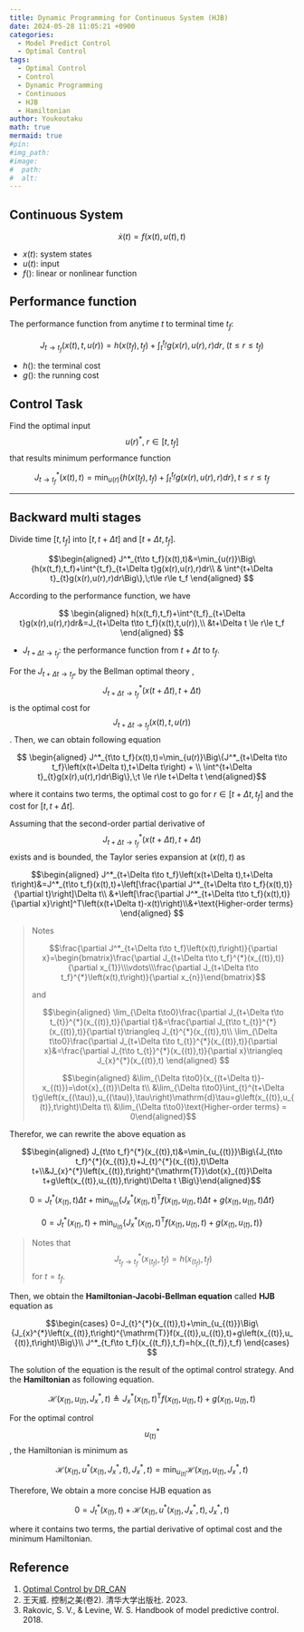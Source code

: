 ```yaml
---
title: Dynamic Programming for Continuous System (HJB)
date: 2024-05-28 11:05:21 +0900
categories:
  - Model Predict Control
  - Optimal Control
tags:
  - Optimal Control
  - Control
  - Dynamic Programming
  - Continuous
  - HJB
  - Hamiltonian
author: Youkoutaku
math: true
mermaid: true
#pin:
#img_path:
#image:
#  path: 
#  alt: 
---
```


## Continuous System

$$\dot x(t)=f\left(x(t),u(t),t\right)$$

- $x(t):$ system states
- $u(t):$ input
- $f():$ linear or nonlinear function

## Performance function
The performance function from anytime $t$ to terminal time $t_f$:

$$J_{t\to t_f}(x(t),t,u(r))=h(x(t_f),t_f)+\int^{t_f}_{t}g(x(r),u(r),r)dr,\;(t\le r\le t_f)$$

- $h():$ the terminal cost
- $g():$ the running cost

## Control Task
Find the optimal input $$u(r)^*,\; r\in[t,t_f]$$ that results minimum performance function

$$J^*_{t\to t_f}(x(t),t)=\min_{u(r)}\left\{h(x(t_f),t_f)+\int^{t_f}_{t}g(x(r),u(r),r)dr\right\},t\le r\le t_f$$

---
## Backward multi stages
Divide time $[t,t_f]$ into $[t,t+\Delta t]$ and $[t+\Delta t,t_f]$.

$$\begin{aligned}
J^*_{t\to t_f}(x(t),t)&=\min_{u(r)}\Big\{h(x(t_f),t_f)+\int^{t_f}_{t+\Delta t}g(x(r),u(r),r)dr\\ & \int^{t+\Delta t}_{t}g(x(r),u(r),r)dr\Big\},\;t\le r\le t_f
\end{aligned}
$$

According to the performance function, we have

$$
\begin{aligned}
	h(x(t_f),t_f)+\int^{t_f}_{t+\Delta t}g(x(r),u(r),r)dr&=J_{t+\Delta t\to t_f}(x(t),t,u(r)),\\ &t+\Delta t \le r\le t_f
\end{aligned}
$$

- $J_{t+\Delta t\to t_f}:$ the performance function from $t+\Delta t$ to $t_f$.

For the $J_{t+\Delta t\to t_f}$, by the Bellman optimal theory , $$J^*_{t+\Delta t\to t_f}\left(x(t+\Delta t) ,t+\Delta t\right)$$ is the optimal cost for $$J_{t+\Delta t\to t_f}(x(t),t,u(r))$$. Then, we can obtain following equation

$$
\begin{aligned}
J^*_{t\to t_f}(x(t),t)=\min_{u(r)}\Big\{J^*_{t+\Delta t\to t_f}\left(x(t+\Delta t),t+\Delta t\right) + \\ \int^{t+\Delta t}_{t}g(x(r),u(r),r)dr\Big\},\;t \le r\le t+\Delta t
\end{aligned}$$

where it contains two terms, the optimal cost to go for  $r\in[t+\Delta t, t_f]$ and the cost for $[t,t+\Delta t]$.

Assuming that the second-order partial derivative of $$J^*_{t+\Delta t\to t_f}\left(x(t+\Delta t),t+\Delta t\right)$$ exists and is bounded,  the Taylor series expansion at $(x(t),t)$ as

$$\begin{aligned}
J^*_{t+\Delta t\to t_f}\left(x(t+\Delta t),t+\Delta t\right)&=J^*_{t\to t_f}(x(t),t)+\left[\frac{\partial J^*_{t+\Delta t\to t_f}(x(t),t)}{\partial t}\right]\Delta t\\ &+\left[\frac{\partial J^*_{t+\Delta t\to t_f}(x(t),t)}{\partial x}\right]^T\left(x(t+\Delta t)-x(t)\right)\\&+\text{Higher-order terms}
\end{aligned}
$$

>Notes 
>
>$$\frac{\partial J^*_{t+\Delta t\to t_f}\left(x(t),t\right)}{\partial x}=\begin{bmatrix}\frac{\partial J_{t+\Delta t\to t_f}^{*}(x_{(t)},t)}{\partial x_{1}}\\\vdots\\\frac{\partial J_{t+\Delta t\to t_f}^{*}\left(x(t),t\right)}{\partial x_{n}}\end{bmatrix}$$
>
>and
>
>$$\begin{aligned}
\lim_{\Delta t\to0}\frac{\partial J_{t+\Delta t\to t_{t}}^{*}(x_{(t)},t)}{\partial t}&=\frac{\partial J_{t\to t_{t}}^{*}(x_{(t)},t)}{\partial t}\triangleq J_{t}^{*}(x_{(t)},t)\\ \lim_{\Delta t\to0}\frac{\partial J_{t+\Delta t\to t_{t}}^{*}(x_{(t)},t)}{\partial x}&=\frac{\partial J_{t\to t_{t}}^{*}(x_{(t)},t)}{\partial x}\triangleq J_{x}^{*}(x_{(t)},t)
\end{aligned}
$$
>
>$$\begin{aligned}
&\lim_{\Delta t\to0}(x_{(t+\Delta t)}-x_{(t)})=\dot{x}_{(t)}\Delta t\\
&\lim_{\Delta t\to0}\int_{t}^{t+\Delta t}g\left(x_{(\tau)},u_{(\tau)},\tau\right)\mathrm{d}\tau=g\left(x_{(t)},u_{(t)},t\right)\Delta t\\ &\lim_{\Delta t\to0}\text{Higher-order terms} = 0\end{aligned}$$

Therefor, we can rewrite the above equation as 

$$\begin{aligned} J_{t\to t_f}^{*}(x_{(t)},t)&=\min_{u_{(t)}}\Big\{J_{t\to t_f}^{*}(x_{(t)},t)+J_{t}^{*}(x_{(t)},t)\Delta t+\\&J_{x}^{*}\left(x_{(t)},t\right)^{\mathrm{T}}\dot{x}_{(t)}\Delta t+g\left(x_{(t)},u_{(t)},t\right)\Delta t \Big\}\end{aligned}$$

$$
0=J_{t}^{*}(x_{(t)},t)\Delta t+\min_{u_{(t)}}\Big\{J_{x}^{*}\left(x_{(t)},t\right)^{\mathrm{T}}f(x_{(t)},u_{(t)},t)\Delta t+g\left(x_{(t)},u_{(t)},t\right)\Delta t \Big\}$$

$$
0=J_{t}^{*}(x_{(t)},t)+\min_{u_{(t)}}\Big\{J_{x}^{*}\left(x_{(t)},t\right)^{\mathrm{T}}f(x_{(t)},u_{(t)},t)+g\left(x_{(t)},u_{(t)},t\right)\Big\}$$

> Notes that $$J^*_{t_f\to t_f}(x_{(t_f)},t_f)=h(x_{(t_f)},t_f)$$ for $t=t_f$.

Then, we obtain the **Hamiltonian-Jacobi-Bellman equation** called **HJB** equation as 

$$\begin{cases}
0=J_{t}^{*}(x_{(t)},t)+\min_{u_{(t)}}\Big\{J_{x}^{*}\left(x_{(t)},t\right)^{\mathrm{T}}f(x_{(t)},u_{(t)},t)+g\left(x_{(t)},u_{(t)},t\right)\Big\}\\
J^*_{t_f\to t_f}(x_{(t_f)},t_f)=h(x_{(t_f)},t_f)
\end{cases}
$$

The solution of the equation is the result of the optimal control strategy. And the **Hamiltonian** as following equation.

$$
\mathcal{H}(x_{(t)},u_{(t)},J_{x}^{*},t)\triangleq J_{x}^{*}(x_{(t)},t)^{\mathrm{T}}f(x_{(t)},u_{(t)},t)+g(x_{(t)},u_{(t)},t)$$

For the optimal control $$u^*_{(t)}$$, the Hamiltonian is minimum as 

$$\mathcal{H}(x_{(t)},u^{*}(x_{(t)},J_{x}^{*},t),J_{x}^{*},t)=\min_{u_{(t)}}\mathcal{H}(x_{(t)},u_{(t)},J_{x}^{*},t)$$

Therefore, We obtain a more concise HJB equation as 

$$0=J_{t}^{*}(x_{(t)},t)+\mathcal{H}(x_{(t)},u^{*}(x_{(t)},J_{x}^{*},t),J_{x}^{*},t)$$

where it contains two terms, the partial derivative of optimal cost  and the minimum Hamiltonian.

## Reference
1. [Optimal Control by DR_CAN ](https://space.bilibili.com/230105574/channel/collectiondetail?sid=1814750)
2. 王天威. 控制之美(卷2). 清华大学出版社. 2023.
3. Rakovic, S. V., & Levine, W. S. Handbook of model predictive control. 2018. 